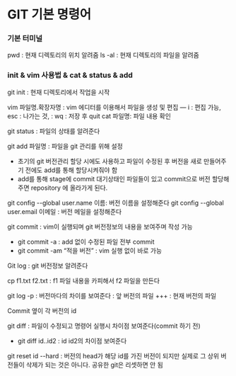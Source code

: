 # GIT 기본 명령어
### 기본 터미널
pwd :  현재 디렉토리의 위치 알려줌
ls -al : 현재 디렉토리의 파일을 알려줌
### init & vim 사용법 & cat & status & add
git init : 현재 디렉토리에서 작업을 시작 

vim  파일명.확장자명 : vim 에디터를 이용해서 파일을 생성 및 편집
— i : 편집 가능, esc : 나가는 것, : wq : 저장 후 quit
cat 파일명: 파일 내용 확인

git status : 파일의 상태를 알려준다

git add 파일명 : 파일을 git 관리를 위해 설정
- 초기의 git 버전관리 할당 시에도 사용하고 파일이 수정된 후 버전을 새로 만들어주기 전에도 add를 통해 할당시켜줘야 함
- add를 통해 stage에 commit 대기상태인 파일들이 있고 commit으로 버전 할당해주면 repository 에 올라가게 된다.

git config --global user.name 이름: 버전 이름을 설정해준다
git config --global user.email 이메일 : 버전 메일을 설정해준다

git commit : vim이 실행되며 git 버전정보의 내용을 보여주며 작성 가능
* git commit -a : add 없이 수정된 파일 전부 commit
* git commit -am “적을 버전” : vim 실행 없이 바로 가능 

Git log : git 버전정보 알려준다

cp f1.txt f2.txt :  f1 파일 내용을 카피해서 f2 파일을 만든다

git log -p : 버전마다의 차이를 보여준다 
: 앞 버전의 파일
 +++ : 현재 버전의 파일

Commit 옆이 각 버전의 id

git diff : 파일이 수정되고 명령어 실행시 차이점 보여준다(commit 하기 전)
* git diff id..id2 :  id id2의 차이점 보여준다

git reset id --hard : 버전의 head가 해당 id를 가진 버전이 되지만 실제로 그 상위 버전들이 삭제가 되는 것은 아니다. 공유한 git은 리셋하면 안 됨

